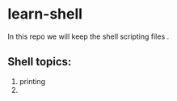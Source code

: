 # learn-shell

In this repo we will keep the shell scripting files .

Shell topics:
---------
1. printing
2. 
